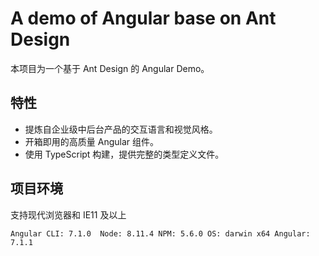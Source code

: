 # A demo of Angular base on Ant Design 

本项目为一个基于 Ant Design 的 Angular Demo。

## 特性

- 提炼自企业级中后台产品的交互语言和视觉风格。
- 开箱即用的高质量 Angular 组件。
- 使用 TypeScript 构建，提供完整的类型定义文件。

## 项目环境

支持现代浏览器和 IE11 及以上

`Angular CLI: 7.1.0 
Node: 8.11.4
NPM: 5.6.0
OS: darwin x64
Angular: 7.1.1
`







